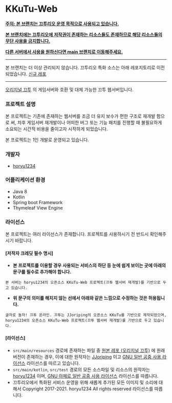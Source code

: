 # KKuTu-Web

<u>**주의: 본 브랜치는 끄투리오 운영 목적으로 사용되고 있습니다.**</u>

<u>**본 브랜치에는 끄투리오에 저작권이 존재하는 리소스들도 존재하므로 해당 리소스들의 무단 사용을 금지합니다.**</u>

<u>**다른 서버에서 사용을 원하신다면 main 브랜치로 이동해주세요.**</u>

---

본 브랜치는 더 이상 관리되지 않습니다. 끄투리오 특화 소스는 아래 레포지토리로 이전되었습니다.
[신규 레포](https://github.com/KKuTuIO/KKuTu-Web)

---

[오리지널 끄투](https://github.com/JJoriping/KKuTu) 의 게임서버와 호환 및 대체 가능한 끄투 웹서버입니다.


### 프로젝트 설명
본 프로젝트는 기존에 존재하는 웹서버를 조금 더 유지 보수가 편한 구조로 재개발 함으로 써, 차후 게임서버 재개발이나 어떠한 버그 또는 기능 패치를 진행할 때 불필요하게 소요되는 시간적 비용을 줄이고자 시작하게 되었습니다.

본 프로젝트는 1인 개발로 운영되고 있습니다.

### 개발자
- [horyu1234](https://github.com/horyu1234)

### 어플리케이션 환경
- Java 8
- Kotlin
- Spring boot Framework
- Thymeleaf View Engine

### 라이선스
본 프로젝트는 여러 라이선스가 존재합니다. 프로젝트를 사용하시기 전 반드시 확인해주시기 바랍니다.

#### [저작자 크레딧 필수 명시]
* **본 프로젝트를 이용할 경우 사용되는 서비스의 하단 등 눈에 쉽게 보이는 곳에 아래의 문구를 필수로 추가해야 합니다.**  
```
본 서버는 horyu1234의 오픈소스 KKuTu-Web 프로젝트(끄투 웹서버 재개발)를 기반으로 두고 있습니다.
```

* **위 문구의 의미를 해치지 않는 선에서 아래와 같은 느낌으로 수정하는 것은 허용됩니다.**  
```
글자로 놀자! 끄투 온라인. 끄투는 JJoriping의 오픈소스 KKuTu를 기반으로 제작되었으며,
horyu1234의 오픈소스 KKuTu-Web 프로젝트(끄투 웹서버 재개발)를 기반으로 두고 있습니다.
```

#### [라이선스]
* `src/main/resources` 경로에 존재하는 파일 중 [원본 레포 (오리지널 끄투)](https://github.com/JJoriping/KKuTu) 에 원래 버전이 존재하는 경우, 이에 대한 원작자는 [JJoriping](https://github.com/JJoriping) 이고 [GNU 일반 공중 사용 라이선스](https://github.com/JJoriping/KKuTu/blob/master/LICENSE) 라이선스를 따르고 있습니다.
* `src/main/kotlin`, `src/test` 경로의 모든 소스파일 및 리소스의 원작자는 [horyu1234](https://github.com/horyu1234)
  이며, [GNU 아페로 일반 공중 사용 라이선스](https://github.com/horyu1234/KKuTu-Web/blob/kkutuio/LICENSE) 라이선스를 따릅니다.
* 끄투리오에서 특화된 서비스 운영을 위해 새롭게 추가된 모든 이미지 및 소리에 대해서 Copyright 2017-2021. horyu1234 All rights reserved 라이선스를 따릅니다. 
